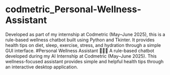 # codmetric_Personal-Wellness-Assistant
Developed as part of my internship at Codmetric (May–June 2025), this is a rule-based wellness chatbot built using Python and Tkinter. It provides health tips on diet, sleep, exercise, stress, and hydration through a simple GUI interface.
#Personal Wellness Assistant 💬🧘‍♀️
A rule-based chatbot developed during my AI Internship at Codmetric (May–June 2025). This wellness-focused assistant provides simple and helpful health tips through an interactive desktop application.
